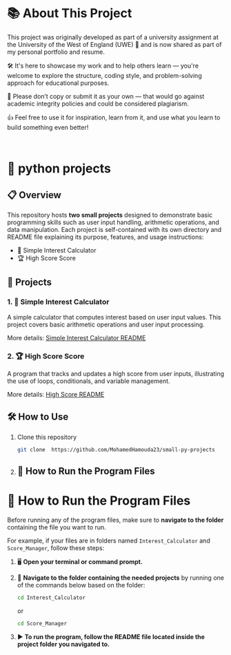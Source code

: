 # 📚 About This Project

This project was originally developed as part of a university assignment at the University of the West of England (UWE) 🏫 and is now shared as part of my personal portfolio and resume.

🛠️ It's here to showcase my work and to help others learn — you're welcome to explore the structure, coding style, and problem-solving approach for educational purposes.

🚫 Please don’t copy or submit it as your own — that would go against academic integrity policies and could be considered plagiarism.

👍 Feel free to use it for inspiration, learn from it, and use what you learn to build something even better!

<br>

# 📁 python projects

## 📋 Overview

This repository hosts **two small projects** designed to demonstrate basic programming skills such as user input handling, arithmetic operations, and data manipulation. Each project is self-contained with its own directory and README file explaining its purpose, features, and usage instructions:

- 🧮 Simple Interest Calculator
- 🏆 High Score Score

## 🚀 Projects

### 1. 🧮 Simple Interest Calculator
A simple calculator that computes interest based on user input values. This project covers basic arithmetic operations and user input processing.

More details: [Simple Interest Calculator README](Interest_Calculator/README.md)

### 2. 🏆 High Score Score  
A program that tracks and updates a high score from user inputs, illustrating the use of loops, conditionals, and variable management.

More details: [High Score README](Score_Manager/README.md)

## 🛠 How to Use

1. Clone this repository  
   ```bash
   git clone  https://github.com/MohamedHamouda23/small-py-projects
   
2. ## 🚀 How to Run the Program Files

# 🚀 How to Run the Program Files

Before running any of the program files, make sure to **navigate to the folder** containing the file you want to run.

For example, if your files are in folders named `Interest_Calculator` and `Score_Manager`, follow these steps:

1. 🖥️ **Open your terminal or command prompt.**

2. 📂 **Navigate to the folder containing the needed projects** by running one of the commands below based on the folder:

   ```bash
   cd Interest_Calculator
     ```
   or 
   ```bash
   cd Score_Manager
   ```
3. ▶️ **To run the program, follow the README file located inside the project folder you navigated to.**
   


   

